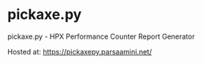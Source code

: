 # pickaxe.py
pickaxe.py - HPX Performance Counter Report Generator

Hosted at: https://pickaxepy.parsaamini.net/
